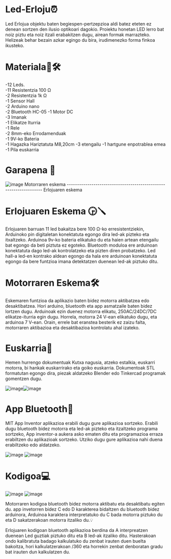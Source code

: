 
# 



# Led-Erloju⏰
 Led Erlojua objektu baten begiespen-pertzepzioa aldi batez eteten ez denean sortzen den ilusio optikoari dagokio.  Proiektu honetan LED lerro bat noiz piztu eta noiz itzali erabakitzen dugu, airean formak marrazteko. Helizeak behar bezain azkar egingo du bira, irudimenezko forma finkoa ikusteko. 

# Materiala🧰🛠️
 -12 Leds.                  
 -11 Resistentzia 100 Ω                 
 -2 Resistentzia 1k Ω                   
 -1 Sensor Hall                 
 -2 Arduino nano               
 -2 Bluetooth HC-05
 -1 Motor DC                       
 -3 Imanak                     
 -1 Elikatze Iturria                    
 -1 Rele                           
 -2 8mm-eko Errodamenduak                    
 -1 9V-ko Bateria               
 -1 Hagazka Hariztatuta M8,20cm
 -3 etengailu
 -1 hartgune enpotrablea emea
 -1 Pila euskarria

# Garapena 📑

![image](https://github.com/user-attachments/assets/01d16e11-6be5-4084-8dde-05b0a9261b81)
       Motorraren eskema ------------------------------------------------------------------  Erlojuaren eskema 
# Erlojuaren Eskema 🕞🪛
 Erlojuaren barruan 11 led bakaitza bere 100 Ω-ko erresistentziekin, Arduinoko pin digitaletan konektatuta egongo dira led-ak pizteko eta itxaltzeko. Arduinoa 9v-ko bateria elikatuko du eta haien artean etengailu bat egongo da beti piztuta ez egoteko. Bluetooth moduloa ere arduinoan konektatuta dago led-ak kontrolatzeko eta pizten diren probatzeko. Led hall-a led-en kontrako aldean egongo da hala ere arduinoan konektatuta egongo da bere funtzioa imana detektatzen duenean led-ak piztuko ditu.

# Motorraren Eskema🛠️
 
Eskemaren funtzioa da aplikazio baten bidez motorra aktibatzea edo desaktibatzea. Hori arduino, bluetooth eta app asmatzaile baten bidez lortzen dugu. Arduinoak ezin duenez motorra elikatu, 250AC/24DC/7DC elikatze-iturria egin dugu. Horrela, motorra 24 V-ean elikatuko dugu, eta arduinoa 7 V-ean. Orain, errele bat eranstea besterik ez zaizu falta, motorraren aktibazioa eta desaktibazioa kontrolatu ahal izateko.

# Euskarria🔩

Hemen hurrengo dokumentuak Kutxa nagusia, atzeko estalkia, euskarri motorra, bi hankak euskarrirako eta goiko euskarria. Dokumentoak STL 
formatutan egongo dira,  piezak aldatzeko Blender edo Tinkercad programak gomentzen dugu.

![image](https://github.com/user-attachments/assets/a0aa64e5-77ad-4ef5-9fcf-5ec280a64c78)![image](https://github.com/user-attachments/assets/8e8acfe5-04f8-49a8-863a-6fab25ad4aa4)





  
# App Bluetooth📱
MIT App Inventor aplikazioa erabili dugu gure aplikazioa sortzeko. Erabili dugu bluetooth bidez motorra eta led-ak pizteko eta itzaltzeko programa sortzeko, App inventor-a aukera asko ematen ditu eta programazioa erraza erabiltzen du aplikazioak sortzeko. Utziko dugu gure aplikazioa nahi duena erabiltzeko edo aldatzeko.

![image](https://github.com/user-attachments/assets/a668ef51-843d-4d61-a875-7620a16b1608)
![image](https://github.com/user-attachments/assets/952a41d1-debf-4dbe-a4d2-dc054240ee4f)






# Kodigoa💻
![image](https://github.com/user-attachments/assets/fd6d27b4-c6f1-44f0-8f06-a88a58774402)
![image](https://github.com/user-attachments/assets/684baf37-09ff-43c4-bc8d-2d4e35d96e0f)



Motorraren kodigoa bluetooth bidez motorra aktibatu eta desaktibatu egiten du. app invetorren bidez C edo D karakterea bidaltzen du bluetooth bidez arduinora, Arduinoa karaktera interpretatuko du C bada motorra piztuko du eta D sakatzerakoan motorra itzaliko du.💡

Erlojuaren kodigoan bluetooth aplikazioa berdina da A interpreatzen duenean Led guztiak piztuko ditu eta B led-ak itzaliko ditu. Hasterakoan ondo kalibratuta badago kalkulatuko du zenbat irauten duen buelta bakoitza, hori kalkulatzerakoan /360 eta horrekin zenbat denboratan gradu bat irauten dun kalkulatzen du. 


